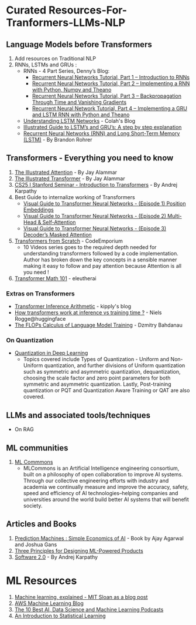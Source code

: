 # Curated Resources-For-Tranformers-LLMs-NLP
## Language Models before Transformers
  1) Add resources on Traditional NLP
  2) RNNs, LSTMs and GRUs :
     * RNNs - 4 Part Series, Denny’s Blog:
       * [Recurrent Neural Networks Tutorial, Part 1 – Introduction to RNNs](https://dennybritz.com/posts/wildml/recurrent-neural-networks-tutorial-part-1/)
       * [Recurrent Neural Networks Tutorial, Part 2 – Implementing a RNN with Python, Numpy and Theano](https://dennybritz.com/posts/wildml/recurrent-neural-networks-tutorial-part-2/)
       * [Recurrent Neural Networks Tutorial, Part 3 – Backpropagation Through Time and Vanishing Gradients](https://dennybritz.com/posts/wildml/recurrent-neural-networks-tutorial-part-3/)
       * [Recurrent Neural Network Tutorial, Part 4 – Implementing a GRU and LSTM RNN with Python and Theano](https://dennybritz.com/posts/wildml/recurrent-neural-networks-tutorial-part-4/)
     * [Understanding LSTM Networks](https://colah.github.io/posts/2015-08-Understanding-LSTMs/) - Colah's Blog
     * [Illustrated Guide to LSTM’s and GRU’s: A step by step explanation](https://towardsdatascience.com/illustrated-guide-to-lstms-and-gru-s-a-step-by-step-explanation-44e9eb85bf21)
     * [Recurrent Neural Networks (RNN) and Long Short-Term Memory (LSTM)](https://www.youtube.com/watch?v=WCUNPb-5EYI) - By Brandon Rohrer


## Transformers - Everything you need to know
  1) [The Illustrated Attention](https://jalammar.github.io/visualizing-neural-machine-translation-mechanics-of-seq2seq-models-with-attention/) - By Jay Alammar
  2) [The Illustrated Transformer](https://jalammar.github.io/illustrated-transformer/) - By Jay Alammar
  3) [CS25 I Stanford Seminar - Introduction to Transformers](https://www.youtube.com/watch?v=XfpMkf4rD6E) - By Andrej Karpathy
  4) Best Guide to internalize working of Transformers
     * [Visual Guide to Transformer Neural Networks - (Episode 1) Position Embeddings](https://www.youtube.com/watch?v=dichIcUZfOw&t=16s)
     * [Visual Guide to Transformer Neural Networks - (Episode 2) Multi-Head & Self-Attention](https://www.youtube.com/watch?v=mMa2PmYJlCo&t=4s)
     * [Visual Guide to Transformer Neural Networks - (Episode 3) Decoder’s Masked Attention](https://www.youtube.com/watch?v=gJ9kaJsE78k)
  5) [Transformers from Scratch](https://www.youtube.com/watch?v=QCJQG4DuHT0&list=PLTl9hO2Oobd97qfWC40gOSU8C0iu0m2l4) - CodeEmporium
     * 10 Videos series goes to the required depth needed for understanding transformers followed by a code implementation. Author has broken down the key concepts
       in a sensible manner making it easy to follow and pay attention because Attention is all you need !
  6)  [Transformer Math 101](https://blog.eleuther.ai/transformer-math/) - eleutherai

### Extras on Transformers
  * [Transformer Inference Arithmetic](https://kipp.ly/transformer-inference-arithmetic/) - kipply's blog
  * [How transformers work at inference vs training time ?](https://www.youtube.com/watch?v=IGu7ivuy1Ag) - Niels Rogge@huggingface
  * [The FLOPs Calculus of Language Model Training](https://medium.com/@dzmitrybahdanau/the-flops-calculus-of-language-model-training-3b19c1f025e4) - Dzmitry Bahdanau


### On Quantization
  * [Quantization in Deep Learning](https://www.youtube.com/watch?v=UQlsqdwCQdc)
    * Topics covered include Types of Quantization - Uniform and Non-Uniform quantization, and further divisions of Uniform quantization such as symmetric and asymmetric quantization, dequantization, choosing the scale factor and zero point parameters for both symmetric and asymmetric quantization. Lastly, Post-training quantization or PQT and Quantization Aware Training or QAT are also covered. 

## LLMs and associated tools/techniques
  * On RAG

## ML communities
  1) [ML Commmons](https://mlcommons.org/)
     * MLCommons is an Artificial Intelligence engineering consortium, built on a philosophy of open collaboration to improve AI systems. Through our collective engineering efforts with industry and academia we continually measure and improve the accuracy, safety, speed and efficiency of AI technologies–helping companies and universities around the world build better AI systems that will benefit society. 

## Articles and Books
  1) [Prediction Machines : Simple Economics of AI](https://www.predictionmachines.ai/) - Book by Ajay Agarwal and Joshua Gans
  2) [Three Principles for Designing ML-Powered Products](https://spotify.design/article/three-principles-for-designing-ml-powered-products)
  3) [Software 2.0](https://karpathy.medium.com/software-2-0-a64152b37c35) - By Andrej Karpathy 
 


# ML Resources
  1) [Machine learning, explained - MIT Sloan as a blog post](https://mitsloan.mit.edu/ideas-made-to-matter/machine-learning-explained)
  2) [AWS Machine Learning Blog](https://aws.amazon.com/blogs/machine-learning/)
  3) [The 10 Best AI, Data Science and Machine Learning Podcasts](https://medium.com/startup-grind/the-10-best-ai-data-science-and-machine-learning-podcasts-d7495cfb127c)
  4) [An Introduction to Statistical Learning](https://www.statlearning.com/)
